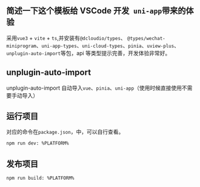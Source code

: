 ## **简述一下**这个模板给 VSCode 开发` uni-app`带来的体验

采用`vue3` + `vite` + `ts`,并安装有`@dcloudio/types`、 `@types/wechat-miniprogram`、`uni-app-types`、`uni-cloud-types`、`pinia`、`uview-plus`、`unplugin-auto-import`等包，api 等类型提示完善，开发体验非常好。

## unplugin-auto-import

unplugin-auto-import 自动导入`vue`、`pinia`、`uni-app`（使用时候直接使用不需要手动导入）

## 运行项目

对应的命令在`package.json`，中，可以自行查看。

```bash
npm run dev: %PLATFORM%
```

## 发布项目

```bash
npm run build: %PLATFORM%
```
